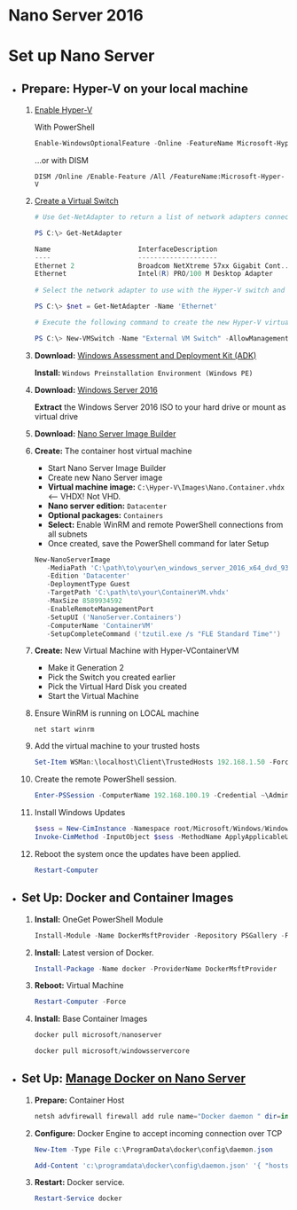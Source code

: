 
# Nano Server 2016

# Set up Nano Server

* ## **Prepare:** Hyper-V on your local machine

    1. [Enable Hyper-V](https://msdn.microsoft.com/en-us/virtualization/hyperv_on_windows/quick_start/walkthrough_install)

        With PowerShell

        ```PowerShell
        Enable-WindowsOptionalFeature -Online -FeatureName Microsoft-Hyper-V -All
        ```
        ...or with DISM

        ```CMD
        DISM /Online /Enable-Feature /All /FeatureName:Microsoft-Hyper-V
        ```
    2. [Create a Virtual Switch](https://msdn.microsoft.com/en-us/virtualization/hyperv_on_windows/quick_start/walkthrough_virtual_switch)

       ```PowerShell
       # Use Get-NetAdapter to return a list of network adapters connected to the Windows 10 system.
       
       PS C:\> Get-NetAdapter

       Name                      InterfaceDescription                    ifIndex Status       MacAddress             LinkSpeed
       ----                      --------------------                    ------- ------       ----------             ---------
       Ethernet 2                Broadcom NetXtreme 57xx Gigabit Cont...       5 Up           BC-30-5B-A8-C1-7F         1 Gbps
       Ethernet                  Intel(R) PRO/100 M Desktop Adapter            3 Up           00-0E-0C-A8-DC-31        10 Mbps
      
       # Select the network adapter to use with the Hyper-V switch and place an instance in a variable named $net.

       PS C:\> $net = Get-NetAdapter -Name 'Ethernet'

       # Execute the following command to create the new Hyper-V virtual switch.

       PS C:\> New-VMSwitch -Name "External VM Switch" -AllowManagementOS $True -NetAdapterName $net.Name

       ```

    3. **Download:** [Windows Assessment and Deployment Kit (ADK)](https://developer.microsoft.com/en-us/windows/hardware/windows-assessment-deployment-kit)
       
       **Install:** `Windows Preinstallation Environment (Windows PE)`
    
    4. **Download:** [Windows Server 2016](https://www.microsoft.com/en-us/evalcenter/evaluate-windows-server-2016)
    
       **Extract** the Windows Server 2016 ISO to your hard drive or mount as virtual drive
    
    5. **Download:** [Nano Server Image Builder](https://www.microsoft.com/en-us/download/details.aspx?id=54065)
    6. **Create:** The container host virtual machine
    
        * Start Nano Server Image Builder
        * Create new Nano Server image
        * **Virtual machine image:** `C:\Hyper-V\Images\Nano.Container.vhdx` <-- VHDX! Not VHD.
        * **Nano server edition:** `Datacenter`
        * **Optional packages:** `Containers`
        * **Select:** Enable WinRM and remote PowerShell connections from all subnets
        * Once created, save the PowerShell command for later Setup
     
        ```PowerShell
        New-NanoServerImage 
           -MediaPath 'C:\path\to\your\en_windows_server_2016_x64_dvd_9327751'
           -Edition 'Datacenter'
           -DeploymentType Guest
           -TargetPath 'C:\path\to\your\ContainerVM.vhdx'
           -MaxSize 8589934592
           -EnableRemoteManagementPort
           -SetupUI ('NanoServer.Containers')
           -ComputerName 'ContainerVM'
           -SetupCompleteCommand ('tzutil.exe /s "FLE Standard Time"')
        ```
    
    7. **Create:** New Virtual Machine with Hyper-VContainerVM
        * Make it Generation 2
        * Pick the Switch you created earlier
        * Pick the Virtual Hard Disk you created
        * Start the Virtual Machine
    
    8. Ensure WinRM is running on LOCAL machine
        
        ```CMD
        net start winrm
        ```
    
    9. Add the virtual machine to your trusted hosts
    
       ```PowerShell
       Set-Item WSMan:\localhost\Client\TrustedHosts 192.168.1.50 -Force
       ```
    
    10. Create the remote PowerShell session.
    
        ```PowerShell
        Enter-PSSession -ComputerName 192.168.100.19 -Credential ~\Administrator
        ```
    
    11. Install Windows Updates
    
        ```PowerShell
        $sess = New-CimInstance -Namespace root/Microsoft/Windows/WindowsUpdate -ClassName MSFT_WUOperationsSession
        Invoke-CimMethod -InputObject $sess -MethodName ApplyApplicableUpdates
        ```
    
    12. Reboot the system once the updates have been applied.

        ```PowerShell
        Restart-Computer
        ```

* ## **Set Up:** Docker and Container Images

    1. **Install:** OneGet PowerShell Module

       ```PowerShell
       Install-Module -Name DockerMsftProvider -Repository PSGallery -Force
       ```
    
    2. **Install:** Latest version of Docker.

       ```PowerShell
       Install-Package -Name docker -ProviderName DockerMsftProvider

       ```
    
    3. **Reboot:** Virtual Machine

       ```PowerShell
       Restart-Computer -Force
       ```

    4. **Install:** Base Container Images

       ```PowerShell
       docker pull microsoft/nanoserver
       ```

       ```PowerShell
       docker pull microsoft/windowsservercore
       ```

* ## **Set Up:** [Manage Docker on Nano Server](https://msdn.microsoft.com/en-us/virtualization/windowscontainers/deployment/deployment_nano#manage-docker-on-nano-server)

    1. **Prepare:** Container Host

       ```PowerShell
       netsh advfirewall firewall add rule name="Docker daemon " dir=in action=allow protocol=TCP localport=2375
       ```

    2. **Configure:** Docker Engine to accept incoming connection over TCP

       ```PowerShell
       New-Item -Type File c:\ProgramData\docker\config\daemon.json
       ```

       ```PowerShell
       Add-Content 'c:\programdata\docker\config\daemon.json' '{ "hosts": ["tcp://0.0.0.0:2375", "npipe://"] }'
       ```

    3. **Restart:** Docker service.

       ```PowerShell
       Restart-Service docker
       ```
       